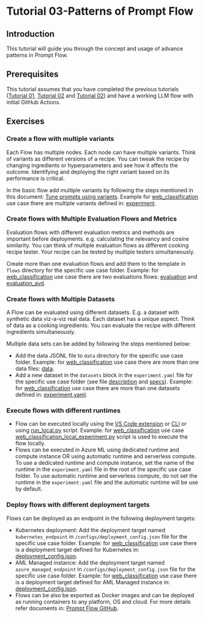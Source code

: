 # Tutorial 03-Patterns of Prompt Flow

## Introduction

This tutorial will guide you through the concept and usage of advance patterns in Prompt Flow.

## Prerequisites

This tutorial assumes that you have completed the previous tutorials ([Tutorial 01](./01-Introduction.md), [Tutorial 02](./02-Development.md) and [Tutorial 02](./04-Patterns.md)) and have a working LLM flow with initial GitHub Actions.

## Exercises

### Create a flow with multiple variants

Each Flow has multiple nodes. Each node can have multiple variants. Think of variants as different versions of a recipe. You can tweak the recipe by changing ingredients or hyperparameters and see how it affects the outcome. Identifying and deploying the right variant based on its performance is critical.

In the basic flow add multiple variants by following the steps mentioned in this document: [Tune prompts using variants](https://learn.microsoft.com/en-us/azure/machine-learning/prompt-flow/how-to-tune-prompts-using-variants?view=azureml-api-2). Example for [web_classification](../../web_classification/) use case there are multiple variants defined in: [experiment](../../web_classification/flows/experiment/flow.dag.yaml).

### Create flows with Multiple Evaluation Flows and Metrics

Evaluation flows with different evaluation metrics and methods are important before deployments. e.g. calculating the relevancy and cosine similarity. You can think of multiple evaluation flows as different cooking recipe tester. Your recipe can be tested by multiple testers simultaneously.

Create more than one evaluation flows and add them to the template in `flows` directory for the specific use case folder. Example: for [web_classification](../../web_classification/) use case there are two evaluations flows: [evaluation](../../web_classification/flows/evaluation/) and [evaluation_avd](../../web_classification/flows/evaluation_adv/).

### Create flows with Multiple Datasets

A Flow can be evaluated using different datasets. E.g. a dataset with synthetic data viz-a-viz real data. Each dataset has a unique aspect. Think of data as a cooking ingredients. You can evaluate the recipe with different ingredients simultaneously.

Multiple data sets can be added by following the steps mentioned below:

- Add the data JSONL file to `data` directory for the specific use case folder. Example: for [web_classification](../../web_classification/) use case there are more than one data files: [data](../../web_classification/data/).
- Add a new dataset in the `datasets` block in the `experiment.yaml` file for the specific use case folder (see file [description](../the_experiment_file.md) and [specs](../experiment.yaml)). Example: for [web_classification](../../web_classification/) use case there are more than one datasets defined in: [experiment.yaml](../../web_classification/experiment.yaml).

### Execute flows with different runtimes

- Flow can be executed locally using the [VS Code extension](https://learn.microsoft.com/en-us/azure/machine-learning/prompt-flow/community-ecosystem?view=azureml-api-2#vs-code-extension) or [CLI](https://learn.microsoft.com/en-us/azure/machine-learning/prompt-flow/community-ecosystem?view=azureml-api-2#prompt-flow-sdkcli) or using [run_local.py](../../local_execution/prompt_experimentation/run_local.py) script. Example: for [web_classification](../../web_classification/) use case [web_classification_local_experiment.py](../../local_execution/web_classification_local_experiment.py) script is used to execute the flow locally.
- Flows can be executed in Azure ML using dedicated runtime and compute instance OR using automatic runtime and serverless compute. To use a dedicated runtime and compute instance, set the name of the runtime in the `experiment.yaml` file in the root of the specific use case folder. To use automatic runtime and serverless compute, do not set the runtime in the `experiment.yaml` file and the automatic runtime will be use by default.

### Deploy flows with different deployment targets

Flows can be deployed as an endpoint in the following deployment targets:

- Kubernetes deployment: Add the deployment target named `kubernetes_endpoint` in `/configs/deployment_config.json` file for the specific use case folder. Example: for [web_classification](../../web_classification/) use case there is a deployment target defined for Kubernetes in: [deployment_config.json](../../web_classification/configs/deployment_config.json).
- AML Managed instance: Add the deployment target named `azure_managed_endpoint` in `/configs/deployment_config.json` file for the specific use case folder. Example: for [web_classification](../../web_classification/) use case there is a deployment target defined for AML Managed instance in: [deployment_config.json](../../web_classification/configs/deployment_config.json).
- Flows can be also be exported as Docker images and can be deployed as running containers to any platform, OS and cloud. For more details refer documents in: [Prompt Flow GitHub](https://github.com/microsoft/promptflow/tree/main/docs/how-to-guides/deploy-a-flow).
